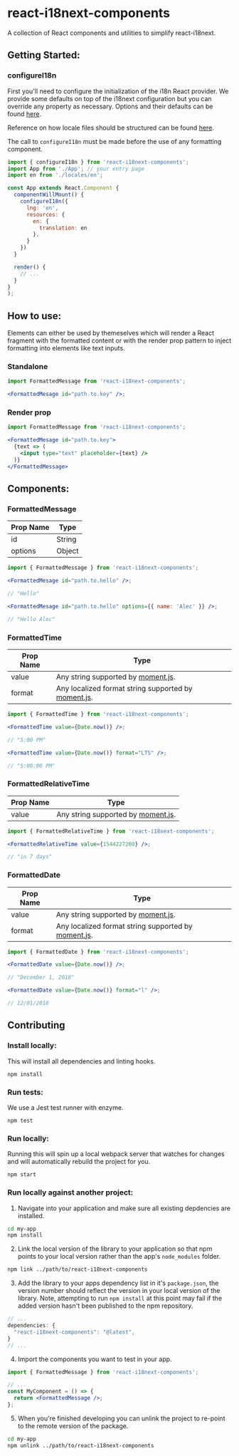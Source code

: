 # react-i18next-components

A collection of React components and utilities to simplify react-i18next.

## Getting Started:

### configureI18n

First you'll need to configure the initialization of the i18n React provider. We provide some defaults on top of the i18next configuration but you can override any property as necessary. Options and their defaults can be found [here](https://www.i18next.com/overview/configuration-options).

Reference on how locale files should be structured can be found [here](https://www.i18next.com/misc/json-format).

The call to `configureI18n` must be made before the use of any formatting component.

```jsx
import { configureI18n } from 'react-i18next-components';
import App from './App'; // your entry page
import ​en from './locales/en';

const App extends React.Component {
  componentWillMount() {
    configureI18n({
      lng: 'en',
      resources: {
        en: {
          translation: en
        },
      }
    })
  }

  render() {
    // ...
  }
}
);
```

## How to use:

Elements can either be used by themeselves which will render a React fragment with the formatted content or with the render prop pattern to inject formatting into elements like text inputs.

### Standalone

```jsx
import FormattedMessage from 'react-i18next-components';

<FormattedMesage id="path.to.key" />;
```

### Render prop

```jsx
import FormattedMessage from 'react-i18next-components';

<FormattedMesage id="path.to.key">
  {text => (
    <input type="text" placeholder={text} />
  )}
</FormattedMessage>
```

## Components:

### FormattedMessage

| Prop Name | Type   |
| --------- | ------ |
| id        | String |
| options   | Object |

```jsx
import { FormattedMessage } from 'react-i18next-components';

<FormattedMesage id="path.to.hello" />;

// "Hello"

<FormattedMesage id="path.to.hello" options={{ name: 'Alec' }} />;

// "Hello Alec"
```

### FormattedTime

| Prop Name | Type                                                                                                  |
| --------- | ----------------------------------------------------------------------------------------------------- |
| value     | Any string supported by [moment.js](https://momentjs.com/docs/#/parsing/).                            |
| format    | Any localized format string supported by [moment.js](https://momentjs.com/docs/#/displaying/format/). |

```jsx
import { FormattedTime } from 'react-i18next-components';

<FormattedTime value={Date.now()} />;

// "5:00 PM"

<FormattedTime value={Date.now()} format="LTS" />;

// "5:00:00 PM"
```

### FormattedRelativeTime

| Prop Name | Type                                                                       |
| --------- | -------------------------------------------------------------------------- |
| value     | Any string supported by [moment.js](https://momentjs.com/docs/#/parsing/). |

```jsx
import { FormattedRelativeTime } from 'react-i18next-components';

<FormattedRelativeTime value={1544227200} />;

// "in 7 days"
```

### FormattedDate

| Prop Name | Type                                                                                                  |
| --------- | ----------------------------------------------------------------------------------------------------- |
| value     | Any string supported by [moment.js](https://momentjs.com/docs/#/parsing/).                            |
| format    | Any localized format string supported by [moment.js](https://momentjs.com/docs/#/displaying/format/). |

```jsx
import { FormattedDate } from 'react-i18next-components';

<FormattedDate value={Date.now()} />;

// "December 1, 2018"

<FormattedDate value={Date.now()} format="l" />;

// 12/01/2018
```

## Contributing

### Install locally:

This will install all dependencies and linting hooks.

```
npm install
```

### Run tests:

We use a Jest test runner with enzyme.

```
npm test
```

### Run locally:

Running this will spin up a local webpack server that watches for changes and will automatically rebuild the project for you.

```
npm start
```

### Run locally against another project:

1. Navigate into your application and make sure all existing depdencies are installed.

```sh
cd my-app
npm install
```

2. Link the local version of the library to your application so that npm points to your local version rather than the app's `node_modules` folder.

```sh
npm link ../path/to/react-i18next-components
```

3. Add the library to your apps dependency list in it's `package.json`, the version number should reflect the version in your local version of the library. Note, attempting to run `npm install` at this point may fail if the added version hasn't been published to the npm repository.

```js
// ...
dependencies: {
  "react-i18next-components": "@latest",
}
// ...
```

4. Import the components you want to test in your app.

```jsx
import { FormattedMessage } from 'react-i18next-components';

// ...
const MyComponent = () => {
  return <FormattedMessage />;
};
```

5. When you're finished developing you can unlink the project to re-point to the remote version of the package.

```sh
cd my-app
npm unlink ../path/to/react-i18next-components
```
